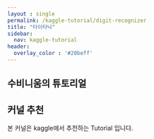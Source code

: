 ```yaml
---
layout : single
permalink: /kaggle-tutorial/digit-recognizer
title: "타이타닉"
sidebar:
  nav: kaggle-tutorial
header:
  overlay_color : '#20beff'
---
```


## 수비니움의 튜토리얼

## 커널 추천

본 커널은 kaggle에서 추천하는 Tutorial 입니다.
